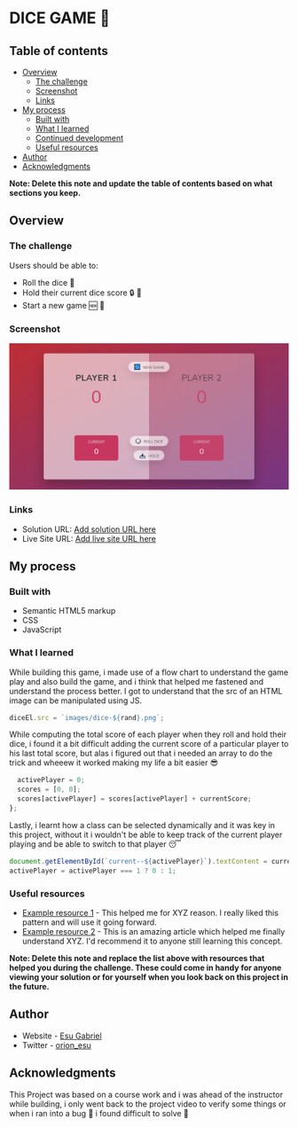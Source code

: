 # DICE GAME 🎲

## Table of contents

- [Overview](#overview)
  - [The challenge](#the-challenge)
  - [Screenshot](#screenshot)
  - [Links](#links)
- [My process](#my-process)
  - [Built with](#built-with)
  - [What I learned](#what-i-learned)
  - [Continued development](#continued-development)
  - [Useful resources](#useful-resources)
- [Author](#author)
- [Acknowledgments](#acknowledgments)

**Note: Delete this note and update the table of contents based on what sections you keep.**

## Overview

### The challenge

Users should be able to:

- Roll the dice 🎲
- Hold their current dice score 🔒 🎲
- Start a new game 🆕 🔁

### Screenshot

![](/images/dice-game.png)

### Links

- Solution URL: [Add solution URL here](https://your-solution-url.com)
- Live Site URL: [Add live site URL here](https://your-live-site-url.com)

## My process

### Built with

- Semantic HTML5 markup
- CSS
- JavaScript

### What I learned

While building this game, i made use of a flow chart to understand the game play and also build the game, and i think that helped me fastened and understand the process better. I got to understand that the src of an HTML image can be manipulated using JS.

```js
diceEl.src = `images/dice-${rand}.png`;
```

While computing the total score of each player when they roll and hold their dice, i found it a bit difficult adding the current score of a particular player to his last total score, but alas i figured out that i needed an array to do the trick and wheeew it worked making my life a bit easier 😎

```js
  activePlayer = 0;
  scores = [0, 0];
  scores[activePlayer] = scores[activePlayer] + currentScore;
};
```

Lastly, i learnt how a class can be selected dynamically and it was key in this project, without it i wouldn't be able to keep track of the current player playing and be able to switch to that player 😴

```js
document.getElementById(`current--${activePlayer}`).textContent = currentScore;
activePlayer = activePlayer === 1 ? 0 : 1;
```

### Useful resources

- [Example resource 1](https://www.example.com) - This helped me for XYZ reason. I really liked this pattern and will use it going forward.
- [Example resource 2](https://www.example.com) - This is an amazing article which helped me finally understand XYZ. I'd recommend it to anyone still learning this concept.

**Note: Delete this note and replace the list above with resources that helped you during the challenge. These could come in handy for anyone viewing your solution or for yourself when you look back on this project in the future.**

## Author

- Website - [Esu Gabriel](https://github.com/orion-esu)
- Twitter - [orion_esu](https://twitter.com/orion_esu)

## Acknowledgments

This Project was based on a course work and i was ahead of the instructor while building, i only went back to the project video to verify some things or when i ran into a bug 🐛 i found difficult to solve 🥶

